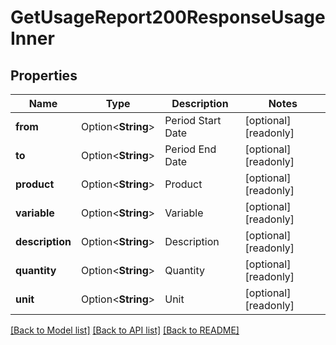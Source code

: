 # GetUsageReport200ResponseUsageInner

## Properties

Name | Type | Description | Notes
------------ | ------------- | ------------- | -------------
**from** | Option<**String**> | Period Start Date | [optional][readonly]
**to** | Option<**String**> | Period End Date | [optional][readonly]
**product** | Option<**String**> | Product | [optional][readonly]
**variable** | Option<**String**> | Variable | [optional][readonly]
**description** | Option<**String**> | Description | [optional][readonly]
**quantity** | Option<**String**> | Quantity | [optional][readonly]
**unit** | Option<**String**> | Unit | [optional][readonly]

[[Back to Model list]](../README.md#documentation-for-models) [[Back to API list]](../README.md#documentation-for-api-endpoints) [[Back to README]](../README.md)


